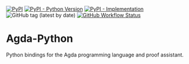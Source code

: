 [![PyPI](https://img.shields.io/pypi/v/agda)](https://pypi.org/project/agda/)
[![PyPI - Python Version](https://img.shields.io/pypi/pyversions/agda)](https://pypi.org/project/agda/)
[![PyPI - Implementation](https://img.shields.io/pypi/implementation/agda)](https://pypi.org/project/agda/)
![GitHub tag (latest by date)](https://img.shields.io/github/v/tag/wenkokke/agda-python)
[![GitHub Workflow Status](https://github.com/wenkokke/agda-python/actions/workflows/ci.yml/badge.svg)](https://github.com/wenkokke/agda-python/actions/workflows/ci.yml)

# Agda-Python

Python bindings for the Agda programming language and proof assistant.
